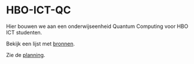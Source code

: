 # HBO-ICT-QC
Hier bouwen we aan een onderwijseenheid Quantum Computing voor HBO ICT studenten. 

Bekijk een lijst met [bronnen](./Bronnen.md). 

Zie de [planning](./Planning.md). 